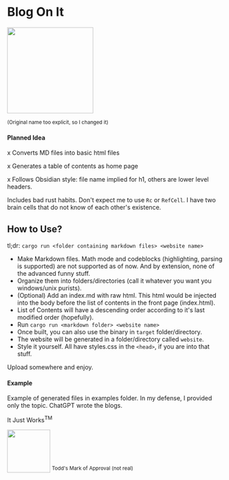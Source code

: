 # Blog On It 
<a  href="https://youtu.be/k-t4vqd534Y?si=psi6ZEypAcOF8pdw"><img src="https://i3.ytimg.com/vi/k-t4vqd534Y/maxresdefault.jpg" target="_blank" rel="noopener"  height=200px></a>

<sup>(Original name too explicit, so I changed it)</sup>

#### Planned Idea
x Converts MD files into basic html files

x Generates a table of contents as home page

x Follows Obsidian style: file name implied for h1, others are lower level headers.

Includes bad rust habits. Don't expect me to use `Rc` or `RefCell`. I have two brain cells that do not know of each other's existence.

## How to Use?
tl;dr: `cargo run <folder containing markdown files> <website name>`
- Make Markdown files. Math mode and codeblocks (highlighting, parsing is supported) are not supported as of now. And by extension, none of the advanced funny stuff.
- Organize them into folders/directories (call it whatever you want you windows/unix purists).
- (Optional) Add an index.md with raw html. This html would be injected into the body before the list of contents in the front page (index.html).
- List of Contents will have a descending order according to it's last modified order (hopefully). 
- Run `cargo run <markdown folder> <website name>`
- Once built, you can also use the binary in `target` folder/directory. 
- The website will be generated in a folder/directory called `website`.
- Style it yourself. All have styles.css in the `<head>`, if you are into that stuff.

Upload somewhere and enjoy.

#### Example
Example of generated files in examples folder. In my defense, I provided only the topic. ChatGPT wrote the blogs.

It Just Works<sup>TM</sup>  

<img src="https://yt3.ggpht.com/a/AATXAJxuZBNfke48M_7TcSsN9iMtJmaE1JTNVVfEeg=s900-c-k-c0xffffffff-no-rj-mo" target="_blank" rel="noopener"  height=100px >
<sup>Todd's Mark of Approval (not real)</sup>
